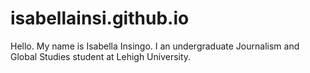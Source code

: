 # isabellainsi.github.io
Hello. My name is Isabella Insingo. I an undergraduate Journalism and Global Studies student at Lehigh University. 
